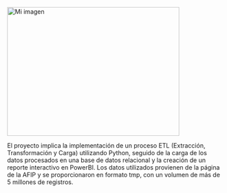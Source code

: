 <img src="https://github.com/usuario/repositorio/blob/main/assets/imagen.png" alt="Mi imagen" width="400" height="300">

El proyecto implica la implementación de un proceso ETL (Extracción, Transformación y Carga) utilizando Python, seguido de la carga de los datos procesados en una base de datos relacional y la creación de un reporte interactivo en PowerBI. Los datos utilizados provienen de la página de la AFIP y se proporcionaron en formato tmp, con un volumen de más de 5 millones de registros.
